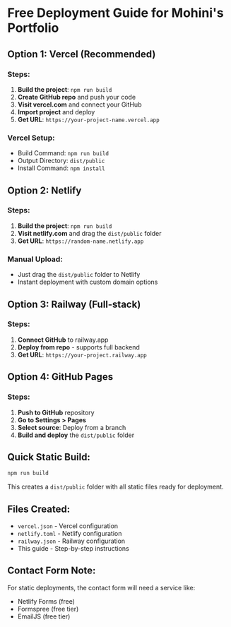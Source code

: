 # Free Deployment Guide for Mohini's Portfolio

## Option 1: Vercel (Recommended)
### Steps:
1. **Build the project**: `npm run build`
2. **Create GitHub repo** and push your code
3. **Visit vercel.com** and connect your GitHub
4. **Import project** and deploy
5. **Get URL**: `https://your-project-name.vercel.app`

### Vercel Setup:
- Build Command: `npm run build`
- Output Directory: `dist/public`
- Install Command: `npm install`

## Option 2: Netlify
### Steps:
1. **Build the project**: `npm run build`
2. **Visit netlify.com** and drag the `dist/public` folder
3. **Get URL**: `https://random-name.netlify.app`

### Manual Upload:
- Just drag the `dist/public` folder to Netlify
- Instant deployment with custom domain options

## Option 3: Railway (Full-stack)
### Steps:
1. **Connect GitHub** to railway.app
2. **Deploy from repo** - supports full backend
3. **Get URL**: `https://your-project.railway.app`

## Option 4: GitHub Pages
### Steps:
1. **Push to GitHub** repository
2. **Go to Settings > Pages**
3. **Select source**: Deploy from a branch
4. **Build and deploy** the `dist/public` folder

## Quick Static Build:
```bash
npm run build
```
This creates a `dist/public` folder with all static files ready for deployment.

## Files Created:
- `vercel.json` - Vercel configuration
- `netlify.toml` - Netlify configuration  
- `railway.json` - Railway configuration
- This guide - Step-by-step instructions

## Contact Form Note:
For static deployments, the contact form will need a service like:
- Netlify Forms (free)
- Formspree (free tier)
- EmailJS (free tier)